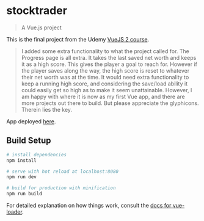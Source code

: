 # stocktrader

> A Vue.js project

This is the final project from the Udemy [VueJS 2 course](https://www.udemy.com/vuejs-2-the-complete-guide).

>I added some extra functionality to what the project called for. The Progress page is all extra. It takes the last saved net worth and keeps it as a high score. This gives the player a goal to reach for. However if the player saves along the way, the high score is reset to whatever their net worth was at the time. It would need extra functionality to keep a running high score, and considering the save/load ability it could easily get so high as to make it seem unattainable. However, I am happy with where it is now as my first Vue app, and there are more projects out there to build. But please appreciate the glyphicons. Therein lies the key.

App deployed [here](http://andavi-vue-stock-trader.s3-website-us-east-1.amazonaws.com/).

## Build Setup

``` bash
# install dependencies
npm install

# serve with hot reload at localhost:8080
npm run dev

# build for production with minification
npm run build
```

For detailed explanation on how things work, consult the [docs for vue-loader](http://vuejs.github.io/vue-loader).
